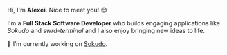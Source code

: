 Hi, I'm **Alexei**. Nice to meet you! 😊

I'm a **Full Stack Software Developer** who builds engaging applications like *Sokudo* and *swrd-terminal* and I also enjoy bringing new ideas to life.


🔭 I’m currently working on [Sokudo](https://github.com/swrd1337/sokudo).


<!--
**swrd1337/swrd1337** is a ✨ _special_ ✨ repository because its `README.md` (this file) appears on your GitHub profile.

Here are some ideas to get you started:

- 🔭 I’m currently working on ...
- 🌱 I’m currently learning ...
- 👯 I’m looking to collaborate on ...
- 🤔 I’m looking for help with ...
- 💬 Ask me about ...
- 📫 How to reach me: ...
- 😄 Pronouns: ...
- ⚡ Fun fact: ...
-->
